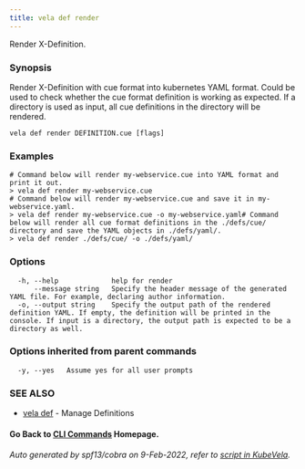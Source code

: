 ```yaml
---
title: vela def render
---
```


Render X-Definition.

### Synopsis

Render X-Definition with cue format into kubernetes YAML format. Could be used to check whether the cue format definition is working as expected. If a directory is used as input, all cue definitions in the directory will be rendered.

```
vela def render DEFINITION.cue [flags]
```

### Examples

```
# Command below will render my-webservice.cue into YAML format and print it out.
> vela def render my-webservice.cue
# Command below will render my-webservice.cue and save it in my-webservice.yaml.
> vela def render my-webservice.cue -o my-webservice.yaml# Command below will render all cue format definitions in the ./defs/cue/ directory and save the YAML objects in ./defs/yaml/.
> vela def render ./defs/cue/ -o ./defs/yaml/
```

### Options

```
  -h, --help             help for render
      --message string   Specify the header message of the generated YAML file. For example, declaring author information.
  -o, --output string    Specify the output path of the rendered definition YAML. If empty, the definition will be printed in the console. If input is a directory, the output path is expected to be a directory as well.
```

### Options inherited from parent commands

```
  -y, --yes   Assume yes for all user prompts
```

### SEE ALSO

* [vela def](vela_def)	 - Manage Definitions

#### Go Back to [CLI Commands](vela) Homepage.


###### Auto generated by spf13/cobra on 9-Feb-2022, refer to [script in KubeVela](https://github.com/kubevela/kubevela/tree/master/hack/docgen).
